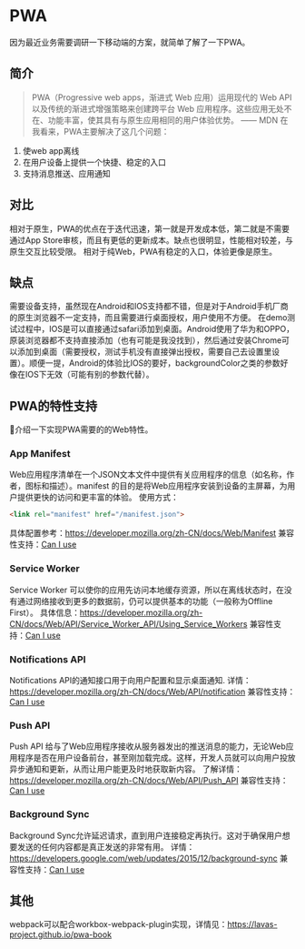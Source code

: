 # PWA
因为最近业务需要调研一下移动端的方案，就简单了解了一下PWA。
## 简介
> PWA（Progressive web apps，渐进式 Web 应用）运用现代的 Web API 以及传统的渐进式增强策略来创建跨平台 Web 应用程序。这些应用无处不在、功能丰富，使其具有与原生应用相同的用户体验优势。 —— MDN
在我看来，PWA主要解决了这几个问题：
1. 使web app离线
2. 在用户设备上提供一个快捷、稳定的入口
3. 支持消息推送、应用通知

## 对比
相对于原生，PWA的优点在于迭代迅速，第一就是开发成本低，第二就是不需要通过App Store审核，而且有更低的更新成本。缺点也很明显，性能相对较差，与原生交互比较受限。
相对于纯Web，PWA有稳定的入口，体验更像是原生。

## 缺点
需要设备支持，虽然现在Android和IOS支持都不错，但是对于Android手机厂商的原生浏览器不一定支持，而且需要进行桌面授权，用户使用不方便。
在demo测试过程中，IOS是可以直接通过safari添加到桌面。Android使用了华为和OPPO，原装浏览器都不支持直接添加（也有可能是我没找到），然后通过安装Chrome可以添加到桌面（需要授权，测试手机没有直接弹出授权，需要自己去设置里设置）。顺便一提，Android的体验比IOS的要好，backgroundColor之类的参数好像在IOS下无效（可能有别的参数代替）。

## PWA的特性支持
介绍一下实现PWA需要的的Web特性。
### App Manifest
Web应用程序清单在一个JSON文本文件中提供有关应用程序的信息（如名称，作者，图标和描述）。manifest 的目的是将Web应用程序安装到设备的主屏幕，为用户提供更快的访问和更丰富的体验。
使用方式：
```html
<link rel="manifest" href="/manifest.json">
```
具体配置参考：https://developer.mozilla.org/zh-CN/docs/Web/Manifest
兼容性支持：[Can I use](https://caniuse.com/?search=App%20Manifest)

### Service Worker
Service Worker 可以使你的应用先访问本地缓存资源，所以在离线状态时，在没有通过网络接收到更多的数据前，仍可以提供基本的功能（一般称为Offline First）。
具体信息：https://developer.mozilla.org/zh-CN/docs/Web/API/Service_Worker_API/Using_Service_Workers
兼容性支持：[Can I use](https://caniuse.com/?search=Service%20Worker)

### Notifications API
Notifications API的通知接口用于向用户配置和显示桌面通知.
详情：https://developer.mozilla.org/zh-CN/docs/Web/API/notification
兼容性支持：[Can I use](https://caniuse.com/?search=Notifications)

### Push API
Push API 给与了Web应用程序接收从服务器发出的推送消息的能力，无论Web应用程序是否在用户设备前台，甚至刚加载完成。这样，开发人员就可以向用户投放异步通知和更新，从而让用户能更及时地获取新内容。
了解详情：https://developer.mozilla.org/zh-CN/docs/Web/API/Push_API
兼容性支持：[Can I use](https://caniuse.com/?search=Push)

### Background Sync
Background Sync允许延迟请求，直到用户连接稳定再执行。这对于确保用户想要发送的任何内容都是真正发送的非常有用。
详情：https://developers.google.com/web/updates/2015/12/background-sync
兼容性支持：[Can I use](https://caniuse.com/?search=Background%20Sync)

## 其他
webpack可以配合workbox-webpack-plugin实现，详情见：https://lavas-project.github.io/pwa-book